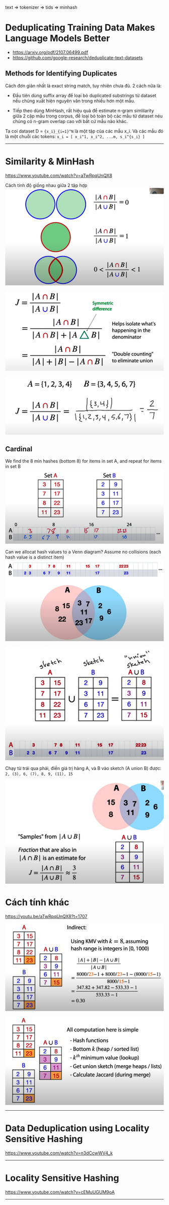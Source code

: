 text => tokenizer => tids => minhash

# Deduplicating Training Data Makes Language Models Better
- https://arxiv.org/pdf/2107.06499.pdf
- https://github.com/google-research/deduplicate-text-datasets

## Methods for Identifying Duplicates

Cách đơn giản nhất là exact string match, tuy nhiên chưa đủ. 2 cách nữa là:

- Đầu tiên dùng suffix array để loại bỏ duplicated substrings từ dataset nếu chúng xuất hiện nguyên văn trong nhiều hơn một mẫu.

- Tiếp theo dùng MinHash, rất hiệu quả để estimate n-gram simlilarity giữa 2 cặp mẫu trong corpus, để loại bỏ toàn bộ các mẫu từ dataset néu chúng có n-gram overlap cao với bất cứ mẫu nào khác.

Ta coi dataset D = `{x_i}_{i=1}^N` là một tập của các mẫu x_i. Và các mẫu đó là một chuỗi các tokens:
`x_i = [ x_i^1, x_i^2, ...m, s_i^{s_i} ]`


- - -


# Similarity & MinHash
https://www.youtube.com/watch?v=aTwRpqUnQX8

Cách tính độ giống nhau giữa 2 tập hợp
![](files/minhash-00.jpg)

![](files/minhash-01.jpg)

![](files/minhash-02.jpg)

## Cardinal
We find the 8 min hashes (bottom 8) for items in set A, and repeat for items in set B
![](files/minhash-03.jpg)

Can we allocat hash values to a Venn diagram? Assume no collisions (each hash value is a distinct item)
![](files/minhash-04.jpg)

![](files/minhash-05.jpg)

Chạy từ trái qua phải, điền giá trị hàng A, và B vào sketch (A union B) được:
`2, (3), 6, (7), 8, 9, (11), 15`

![](files/minhash-06.jpg)

# Cách tính khác
https://youtu.be/aTwRpqUnQX8?t=1707

![](files/minhash-07.jpg)

![](files/minhash-08.jpg)

- - -

# Data Deduplication using Locality Sensitive Hashing
https://www.youtube.com/watch?v=n3dCcwWV4_k

- - -

# Locality Sensitive Hashing
https://www.youtube.com/watch?v=cEMuUGUM9oA

- - -

